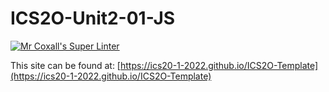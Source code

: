 # ICS2O-Unit2-01-JS

[![Mr Coxall's Super Linter](https://github.com/ics20-1-2022/ICS2O-Template/workflows/Mr%20Coxall's%20Super%20Linter/badge.svg)](https://github.com/ics20-1-2022/ICS2O-Template/actions/)

This site can be found at: [https://ics20-1-2022.github.io/ICS2O-Template](https://ics20-1-2022.github.io/ICS2O-Template)
